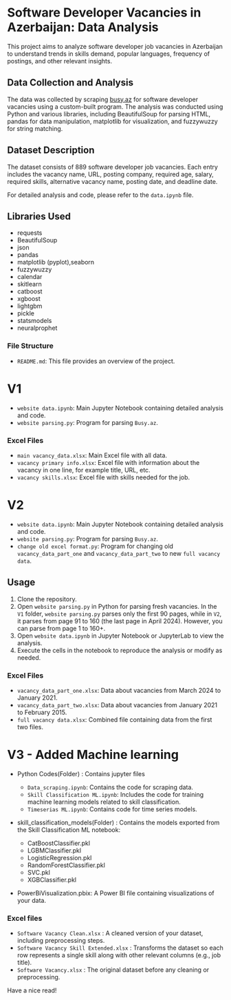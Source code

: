 # Software Developer Vacancies in Azerbaijan: Data Analysis

This project aims to analyze software developer job vacancies in Azerbaijan to understand trends in skills demand, popular languages, frequency of postings, and other relevant insights.

## Data Collection and Analysis

The data was collected by scraping [busy.az](https://busy.az/) for software developer vacancies using a custom-built program. The analysis was conducted using Python and various libraries, including BeautifulSoup for parsing HTML, pandas for data manipulation, matplotlib for visualization, and fuzzywuzzy for string matching.

## Dataset Description

The dataset consists of 889 software developer job vacancies. Each entry includes the vacancy name, URL, posting company, required age, salary, required skills, alternative vacancy name, posting date, and deadline date.

For detailed analysis and code, please refer to the `data.ipynb` file.

## Libraries Used

- requests
- BeautifulSoup
- json
- pandas
- matplotlib (pyplot),seaborn
- fuzzywuzzy
- calendar
- skitlearn
- catboost
- xgboost
- lightgbm
- pickle
- statsmodels
- neuralprophet

### File Structure
- `README.md`: This file provides an overview of the project.

# V1
- `website data.ipynb`: Main Jupyter Notebook containing detailed analysis and code.
- `website parsing.py`: Program for parsing `Busy.az`.

### Excel Files
- `main vacancy_data.xlsx`: Main Excel file with all data.
- `vacancy primary info.xlsx`: Excel file with information about the vacancy in one line, for example title, URL, etc.
- `vacancy skills.xlsx`: Excel file with skills needed for the job.

# V2
- `website data.ipynb`: Main Jupyter Notebook containing detailed analysis and code.
- `website parsing.py`: Program for parsing `Busy.az`.
- `change old excel format.py`: Program for changing old `vacancy_data_part_one` and `vacancy_data_part_two` to new `full vacancy data`.

## Usage
1. Clone the repository.
2. Open `website parsing.py` in Python for parsing fresh vacancies.
   In the `V1` folder, `website parsing.py` parses only the first 90 pages, while in `V2`, it parses from page 91 to 160 (the last page in April 2024). However, you can parse from page 1 to 160+.
3. Open `website data.ipynb` in Jupyter Notebook or JupyterLab to view the analysis.
4. Execute the cells in the notebook to reproduce the analysis or modify as needed.


### Excel Files
- `vacancy_data_part_one.xlsx`: Data about vacancies from March 2024 to January 2021.
- `vacancy_data_part_two.xlsx`: Data about vacancies from January 2021 to February 2015.
- `full vacancy data.xlsx`: Combined file containing data from the first two files.

# V3 - Added Machine learning
* Python Codes(Folder) : Contains jupyter files
   * `Data_scraping.ipynb`: Contains the code for scraping data.
   * `Skill Classification ML.ipynb`: Includes the code for training machine learning models related to skill classification.
   * `Timeserias ML.ipynb`: Contains code for time series models.

* skill_classification_models(Folder) : Contains the models exported from the Skill Classification ML notebook:

   * CatBoostClassifier.pkl
   * LGBMClassifier.pkl 
   * LogisticRegression.pkl 
   * RandomForestClassifier.pkl
   * SVC.pkl
   * XGBClassifier.pkl 
* PowerBiVisualization.pbix: A Power BI file containing visualizations of your data.

### Excel files
* `Software Vacancy Clean.xlsx` : A cleaned version of your dataset, including preprocessing steps.
* `Software Vacancy Skill Extended.xlsx` : Transforms the dataset so each row represents a single skill along with other relevant columns (e.g., job title).
* `Software Vacancy.xlsx` : The original dataset before any cleaning or preprocessing.


Have a nice read!
